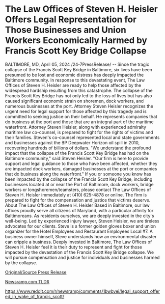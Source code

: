 # The Law Offices of Steven H. Heisler Offers Legal Representation for Those Businesses and Union Workers Economically Harmed by Francis Scott Key Bridge Collapse

BALTIMORE, MD, April 05, 2024 /24-7PressRelease/ -- Since the tragic collapse of the Francis Scott Key Bridge in Baltimore, six lives have been presumed to be lost and economic distress has deeply impacted the Baltimore community. In response to this devastating event, The Law Offices of Steven H. Heisler are ready to help those affected by the widespread hardship resulting from this catastrophe.   The collapse of the Francis Scott Key Bridge has not only led to the loss of lives but has also caused significant economic strain on shoremen, dock workers, and numerous businesses at the port. Attorney Steven Heisler recognizes the urgent need for legal support for those affected by this tragedy and is committed to seeking justice on their behalf. He represents companies that do business at the port and those that are an integral part of the maritime waterfront.  Attorney Steven Heisler, along with experienced admiralty maritime law co-counsel, is prepared to fight for the rights of victims and their families. Steven's co-counsel represented local and state governments and businesses against the BP Deepwater Horizon oil spill in 2010, recovering hundreds of billions of dollars.  "We understand the profound impact that the collapse of the Francis Scott Key Bridge has had on the Baltimore community," said Steven Heisler. "Our firm is here to provide support and legal guidance to those who have been affected, whether they are impacted dock workers, damaged businesses at the port or companies that do business along the waterfront."  If you or someone you know has been impacted by the collapse of the Francis Scott Key Bridge, including businesses located at or near the Port of Baltimore, dock workers, bridge workers or longshoremen/teamsters, please contact The Law Offices of Steven H. Heisler immediately at (410) 625-4878 or online. The firm is prepared to fight for the compensation and justice that victims deserve.  About The Law Offices of Steven H. Heisler Based in Baltimore, our law offices proudly serve all citizens of Maryland, with a particular affinity for Baltimoreans. As residents ourselves, we are deeply invested in the city's well-being. Led by experienced injury lawyer, Steven Heisler, we are tireless advocates for our clients. Steve is a former golden gloves boxer and union organizer for the Hotel Employees and Restaurant Employees Local #7. A business owner himself, Steve understands how an environmental disaster can cripple a business. Deeply invested in Baltimore, The Law Offices of Steven H. Heisler feel it is their duty to represent and fight for those impacted by the devastation of the Francis Scott Key Bridge collapse. We will pursue compensation and justice for individuals and businesses harmed by the collapse. 

[Original/Source Press Release](https://www.24-7pressrelease.com/press-release/509845/the-law-offices-of-steven-h-heisler-offers-legal-representation-for-those-businesses-and-union-workers-economically-harmed-by-francis-scott-key-bridge-collapse)
                    

[Newsramp.com TLDR](None) 

https://www.reddit.com/r/newsramp/comments/1bwbvei/legal_support_offered_in_wake_of_francis_scott/